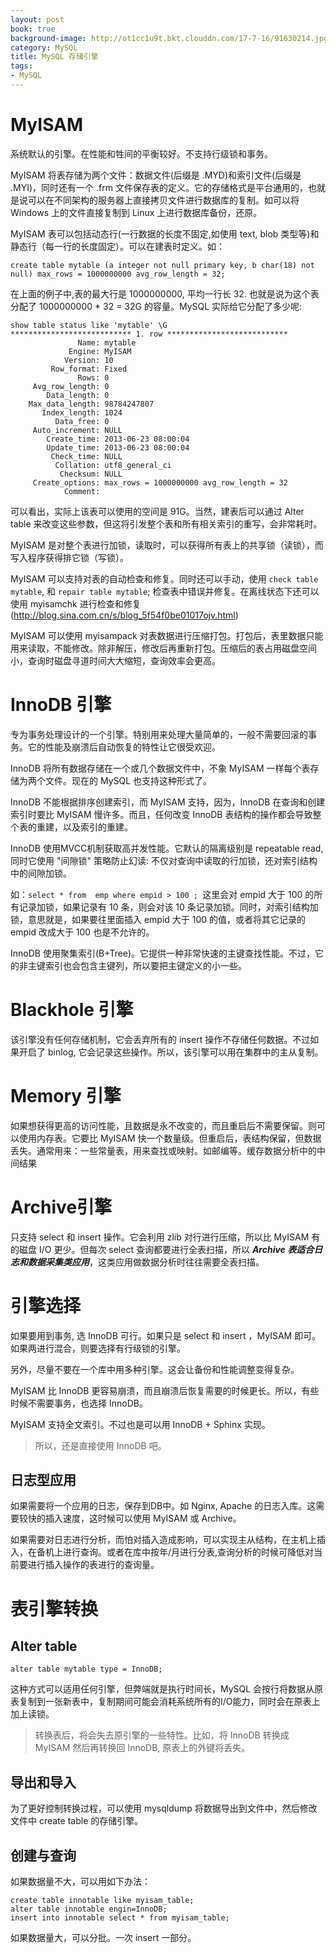 ```yaml
---
layout: post
book: true
background-image: http://ot1cc1u9t.bkt.clouddn.com/17-7-16/91630214.jpg
category: MySQL
title: MySQL 存储引擎
tags:
- MySQL
---
```

MyISAM
===系统默认的引擎。在性能和牲间的平衡较好。不支持行级锁和事务。
MyISAM 将表存储为两个文件：数据文件(后缀是 .MYD)和索引文件(后缀是 .MYI)，同时还有一个 .frm 文件保存表的定义。它的存储格式是平台通用的，也就是说可以在不同架构的服务器上直接拷贝文件进行数据库的复制。如可以将 Windows 上的文件直接复制到 Linux 上进行数据库备份，还原。	
MyISAM 表可以包括动态行(一行数据的长度不固定,如使用 text, blob 类型等)和静态行（每一行的长度固定）。可以在建表时定义。如：```create table mytable (a integer not null primary key, b char(18) not null) max_rows = 1000000000 avg_row_length = 32;
```在上面的例子中,表的最大行是 1000000000, 平均一行长 32. 也就是说为这个表分配了 1000000000 * 32 = 32G 的容量。MySQL 实际给它分配了多少呢:

```show table status like 'mytable' \G*************************** 1. row ***************************	           Name: mytable	         Engine: MyISAM	        Version: 10	     Row_format: Fixed	           Rows: 0	 Avg_row_length: 0	    Data_length: 0	Max_data_length: 98784247807	   Index_length: 1024	      Data_free: 0	 Auto_increment: NULL	    Create_time: 2013-06-23 08:00:04	    Update_time: 2013-06-23 08:00:04	     Check_time: NULL	      Collation: utf8_general_ci	       Checksum: NULL	 Create_options: max_rows = 1000000000 avg_row_length = 32	        Comment: 
```可以看出，实际上该表可以使用的空间是 91G。当然，建表后可以通过 Alter table 来改变这些参数，但这将引发整个表和所有相关索引的重写，会非常耗时。MyISAM 是对整个表进行加锁，读取时，可以获得所有表上的共享锁（读锁），而写入程序获得排它锁（写锁）。	
MyISAM 可以支持对表的自动检查和修复。同时还可以手动，使用 ```check table mytable```, 和 ```repair table mytable```; 检查表中错误并修复。在离线状态下还可以使用 myisamchk 进行检查和修复(http://blog.sina.com.cn/s/blog_5f54f0be01017ojv.html)	
MyISAM 可以使用 myisampack 对表数据进行压缩打包。打包后，表里数据只能用来读取，不能修改。除非解压，修改后再重新打包。压缩后的表占用磁盘空间小，查询时磁盘寻道时间大大缩短，查询效率会更高。
InnoDB 引擎
===专为事务处理设计的一个引擎。特别用来处理大量简单的，一般不需要回滚的事务。它的性能及崩溃后自动恢复的特性让它很受欢迎。
InnoDB 将所有数据存储在一个或几个数据文件中，不象 MyISAM 一样每个表存储为两个文件。现在的 MySQL 也支持这种形式了。
InnoDB 不能根据排序创建索引，而 MyISAM 支持，因为，InnoDB 在查询和创建索引时要比 MyISAM 慢许多。而且，任何改变 InnoDB 表结构的操作都会导致整个表的重建，以及索引的重建。	
InnoDB 使用MVCC机制获取高并发性能。它默认的隔离级别是 repeatable read, 同时它使用 "间隙锁" 策略防止幻读: 不仅对查询中读取的行加锁，还对索引结构中的间隙加锁。

如：```select * from  emp where empid > 100 ; ```这里会对 empid 大于 100 的所有记录加锁，如果记录有 10 条，则会对该 10 条记录加锁。同时，对索引结构加锁，意思就是，如果要往里面插入 empid 大于 100 的值，或者将其它记录的 empid 改成大于 100 也是不允许的。	
InnoDB 使用聚集索引(B+Tree)。它提供一种非常快速的主键查找性能。不过，它的非主键索引也会包含主键列，所以要把主键定义的小一些。Blackhole 引擎
===该引擎没有任何存储机制，它会丢弃所有的 insert 操作不存储任何数据。不过如果开启了 binlog, 它会记录这些操作。所以，该引擎可以用在集群中的主从复制。Memory 引擎
===如果想获得更高的访问性能，且数据是永不改变的，而且重启后不需要保留。则可以使用内存表。它要比 MyISAM 快一个数量级。但重启后，表结构保留，但数据丢失。通常用来：一些常量表，用来查找或映射。如邮编等。缓存数据分析中的中间结果
Archive引擎
===只支持 select 和 insert 操作。它会利用 zlib 对行进行压缩，所以比 MyISAM 有的磁盘 I/O 更少。但每次 select 查询都要进行全表扫描，所以 ***Archive 表适合日志和数据采集类应用***，这类应用做数据分析时往往需要全表扫描。
引擎选择
===如果要用到事务, 选 InnoDB 可行。如果只是 select 和 insert ，MyISAM 即可。如果两进行混合，则要选择有行级锁的引擎。
另外，尽量不要在一个库中用多种引擎。这会让备份和性能调整变得复杂。MyISAM 比 InnoDB 更容易崩溃，而且崩溃后恢复需要的时候更长。所以，有些时候不需要事务，也选择 InnoDB。MyISAM 支持全文索引。不过也是可以用 InnoDB + Sphinx 实现。
>所以，还是直接使用 InnoDB 吧。日志型应用
---如果需要将一个应用的日志，保存到DB中。如 Nginx, Apache 的日志入库。这需要较快的插入速度，这时候可以使用 MyISAM 或 Archive。
如果需要对日志进行分析，而怕对插入造成影响，可以实现主从结构，在主机上插入，在备机上进行查询。或者在库中按年/月进行分表,查询分析的时候可降低对当前要进行插入操作的表进行的查询量。

表引擎转换
===Alter table
---```alter table mytable type = InnoDB;
```这种方式可以适用任何引擎，但弊端就是执行时间长，MySQL 会按行将数据从原表复制到一张新表中，复制期间可能会消耗系统所有的I/O能力，同时会在原表上加上读锁。

>转换表后，将会失去原引擎的一些特性。比如，将 InnoDB 转换成 MyISAM 然后再转换回 InnoDB, 原表上的外键将丢失。
导出和导入
---为了更好控制转换过程，可以使用 mysqldump 将数据导出到文件中，然后修改文件中 create table 的存储引擎。
创建与查询
---如果数据量不大，可以用如下办法：

```create table innotable like myisam_table;alter table innotable engin=InnoDB;insert into innotable select * from myisam_table;
```如果数据量大，可以分批。一次 insert 一部分。